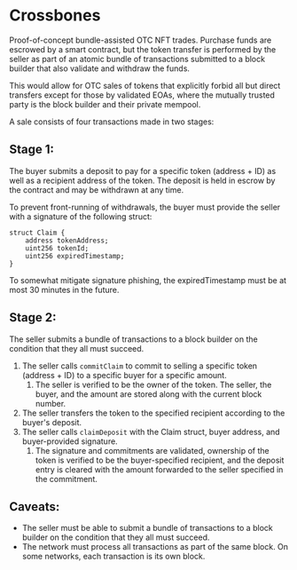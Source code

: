 # Crossbones

Proof-of-concept bundle-assisted OTC NFT trades. Purchase funds are escrowed by a smart contract, but the token transfer is performed by the seller as part of an atomic bundle of transactions submitted to a block builder that also validate and withdraw the funds. 

This would allow for OTC sales of tokens that explicitly forbid all but direct transfers except for those by validated EOAs, where the mutually trusted party is the block builder and their private mempool.

A sale consists of four transactions made in two stages:

## Stage 1:
The buyer submits a deposit to pay for a specific token (address + ID) as well as a recipient address of the token. The deposit is held in escrow by the contract and may be withdrawn at any time.

To prevent front-running of withdrawals, the buyer must provide the seller with a signature of the following struct:

```solidity
struct Claim {
    address tokenAddress;
    uint256 tokenId;
    uint256 expiredTimestamp;
}
```

To somewhat mitigate signature phishing, the expiredTimestamp must be at most 30 minutes in the future.

## Stage 2:
The seller submits a bundle of transactions to a block builder on the condition that they all must succeed.

1. The seller calls `commitClaim` to commit to selling a specific token (address + ID) to a specific buyer for a specific amount.
   1. The seller is verified to be the owner of the token. The seller, the buyer, and the amount are stored along with the current block number. 
2. The seller transfers the token to the specified recipient according to the buyer's deposit.
3. The seller calls `claimDeposit` with the Claim struct, buyer address, and buyer-provided signature.
   1. The signature and commitments are validated, ownership of the token is verified to be the buyer-specified recipient, and the deposit entry is cleared with the amount forwarded to the seller specified in the commitment.

## Caveats:
- The seller must be able to submit a bundle of transactions to a block builder on the condition that they all must succeed.
- The network must process all transactions as part of the same block. On some networks, each transaction is its own block.